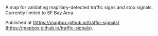 A map for validating mapillary-detected traffic signs and stop signals. Currently limited to SF Bay Area.

Published at [https://mapbox.github.io/traffic-signals](https://mapbox.github.io/traffic-signals).
